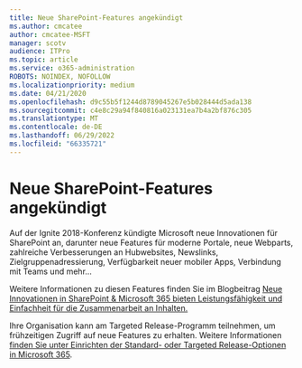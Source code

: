 ```yaml
---
title: Neue SharePoint-Features angekündigt
ms.author: cmcatee
author: cmcatee-MSFT
manager: scotv
audience: ITPro
ms.topic: article
ms.service: o365-administration
ROBOTS: NOINDEX, NOFOLLOW
ms.localizationpriority: medium
ms.date: 04/21/2020
ms.openlocfilehash: d9c55b5f1244d8789045267e5b028444d5ada138
ms.sourcegitcommit: c4e8c29a94f840816a023131ea7b4a2bf876c305
ms.translationtype: MT
ms.contentlocale: de-DE
ms.lasthandoff: 06/29/2022
ms.locfileid: "66335721"
---
```

# <a name="sharepoint-new-features-announced"></a>Neue SharePoint-Features angekündigt

Auf der Ignite 2018-Konferenz kündigte Microsoft neue Innovationen für SharePoint an, darunter neue Features für moderne Portale, neue Webparts, zahlreiche Verbesserungen an Hubwebsites, Newslinks, Zielgruppenadressierung, Verfügbarkeit neuer mobiler Apps, Verbindung mit Teams und mehr...
  
Weitere Informationen zu diesen Features finden Sie im Blogbeitrag [Neue Innovationen in SharePoint &amp; Microsoft 365 bieten Leistungsfähigkeit und Einfachheit für die Zusammenarbeit an Inhalten.](https://go.microsoft.com/fwlink/?linkid=2026502)
  
Ihre Organisation kann am Targeted Release-Programm teilnehmen, um frühzeitigen Zugriff auf neue Features zu erhalten. Weitere Informationen [finden Sie unter Einrichten der Standard- oder Targeted Release-Optionen in Microsoft 365](https://docs.microsoft.com/microsoft-365/admin/manage/release-options-in-office-365).
